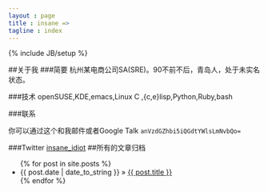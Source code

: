 ```yaml
---
layout : page
title : insane =>
tagline : index
---
```

{% include JB/setup %}

##关于我
###简要
杭州某电商公司SA(SRE)。90不前不后，青岛人，处于未实名状态。

###技术
openSUSE,KDE,emacs,Linux C ,{c,e}lisp,Python,Ruby,bash

###联系

你可以通过这个和我邮件或者Google Talk
`anVzdGZhbi5iQGdtYWlsLmNvbQo=`

###Twitter
[insane_idiot](https://twitter.com/insane_idiot "insane_idiot")
##所有的文章归档

<ul class="posts">
  {% for post in site.posts %}
    <li><span>{{ post.date | date_to_string }}</span> &raquo; <a href="{{ BASE_PATH }}{{ post.url }}">{{ post.title }}</a></li>
  {% endfor %}
</ul>

